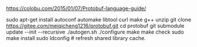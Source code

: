 https://colobu.com/2015/01/07/Protobuf-language-guide/





sudo apt-get install autoconf automake libtool curl make g++ unzip
git clone https://gitee.com/meiqicheng1216/protobuf.git
cd protobuf
git submodule update --init --recursive
./autogen.sh
./configure
make
make check
sudo make install
sudo ldconfig # refresh shared library cache.